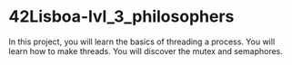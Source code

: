 # 42Lisboa-lvl_3_philosophers
In this project, you will learn the basics of threading a process. You will learn how to make threads. You will discover the mutex and semaphores.
